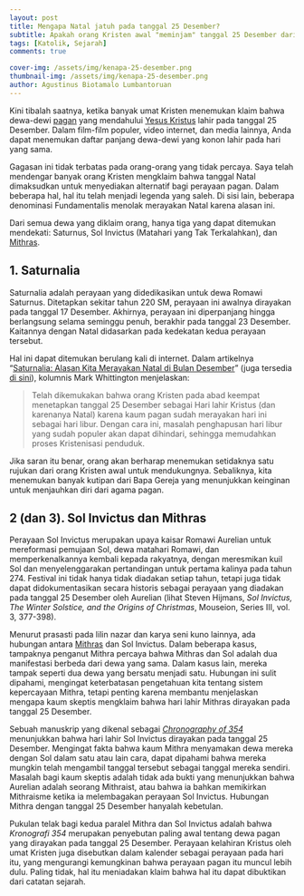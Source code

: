 ```yaml
---
layout: post
title: Mengapa Natal jatuh pada tanggal 25 Desember?
subtitle: Apakah orang Kristen awal "meminjam" tanggal 25 Desember dari orang kafir? Semoga berhasil membuktikannya.
tags: [Katolik, Sejarah]
comments: true

cover-img: /assets/img/kenapa-25-desember.png
thumbnail-img: /assets/img/kenapa-25-desember.png
author: Agustinus Biotamalo Lumbantoruan
---
```



Kini tibalah saatnya, ketika banyak umat Kristen menemukan klaim bahwa dewa-dewi [pagan](https://www-catholic-com.translate.goog/tract/is-catholicism-pagan?_x_tr_sl=en&_x_tr_tl=id&_x_tr_hl=en&_x_tr_pto=wapp) yang mendahului [Yesus Kristus](https://www-catholic-com.translate.goog/encyclopedia/jesus-christ?_x_tr_sl=en&_x_tr_tl=id&_x_tr_hl=en&_x_tr_pto=wapp) lahir pada tanggal 25 Desember. Dalam film-film populer, video internet, dan media lainnya, Anda dapat menemukan daftar panjang dewa-dewi yang konon lahir pada hari yang sama.

Gagasan ini tidak terbatas pada orang-orang yang tidak percaya. Saya telah mendengar banyak orang Kristen mengklaim bahwa tanggal Natal dimaksudkan untuk menyediakan alternatif bagi perayaan pagan. Dalam beberapa hal, hal itu telah menjadi legenda yang saleh. Di sisi lain, beberapa denominasi Fundamentalis menolak merayakan Natal karena alasan ini.

Dari semua dewa yang diklaim orang, hanya tiga yang dapat ditemukan mendekati: Saturnus, Sol Invictus (Matahari yang Tak Terkalahkan), dan [Mithras](https://www-catholic-com.translate.goog/magazine/print-edition/exposing-the-mithras-myth?_x_tr_sl=en&_x_tr_tl=id&_x_tr_hl=en&_x_tr_pto=wapp).

1\. Saturnalia
--------------

Saturnalia adalah perayaan yang didedikasikan untuk dewa Romawi Saturnus. Ditetapkan sekitar tahun 220 SM, perayaan ini awalnya dirayakan pada tanggal 17 Desember. Akhirnya, perayaan ini diperpanjang hingga berlangsung selama seminggu penuh, berakhir pada tanggal 23 Desember. Kaitannya dengan Natal didasarkan pada kedekatan kedua perayaan tersebut.

Hal ini dapat ditemukan berulang kali di internet. Dalam artikelnya “[Saturnalia: Alasan Kita Merayakan Natal di Bulan Desember](https://translate.google.com/website?sl=en&tl=id&hl=en&client=webapp&u=http://web.archive.org/web/20120426224842/http://voices.yahoo.com/saturnalia-reason-we-celebrate-christmas-december-11973.html?cat%3D37)” (juga tersedia [di sini](https://translate.google.com/website?sl=en&tl=id&hl=en&client=webapp&u=https://www.stepbystep.com/Saturnalia-The-Reason-We-Celebrate-Christmas-in-December-135883/)), kolumnis Mark Whittington menjelaskan:

> Telah dikemukakan bahwa orang Kristen pada abad keempat menetapkan tanggal 25 Desember sebagai Hari lahir Kristus (dan karenanya Natal) karena kaum pagan sudah merayakan hari ini sebagai hari libur. Dengan cara ini, masalah penghapusan hari libur yang sudah populer akan dapat dihindari, sehingga memudahkan proses Kristenisasi penduduk.

Jika saran itu benar, orang akan berharap menemukan setidaknya satu rujukan dari orang Kristen awal untuk mendukungnya. Sebaliknya, kita menemukan banyak kutipan dari Bapa Gereja yang menunjukkan keinginan untuk menjauhkan diri dari agama pagan.

2 (dan 3). Sol Invictus dan Mithras
-----------------------------------

Perayaan Sol Invictus merupakan upaya kaisar Romawi Aurelian untuk mereformasi pemujaan Sol, dewa matahari Romawi, dan memperkenalkannya kembali kepada rakyatnya, dengan meresmikan kuil Sol dan menyelenggarakan pertandingan untuk pertama kalinya pada tahun 274. Festival ini tidak hanya tidak diadakan setiap tahun, tetapi juga tidak dapat didokumentasikan secara historis sebagai perayaan yang diadakan pada tanggal 25 Desember oleh Aurelian (lihat Steven Hijmans, _Sol Invictus, The Winter Solstice, and the Origins of Christmas_, Mouseion, Series III, vol. 3, 377-398).

Menurut prasasti pada lilin nazar dan karya seni kuno lainnya, ada hubungan antara [Mithras](https://www-catholic-com.translate.goog/magazine/print-edition/exposing-the-mithras-myth?_x_tr_sl=en&_x_tr_tl=id&_x_tr_hl=en&_x_tr_pto=wapp) dan Sol Invictus. Dalam beberapa kasus, tampaknya penganut Mithra percaya bahwa Mithras dan Sol adalah dua manifestasi berbeda dari dewa yang sama. Dalam kasus lain, mereka tampak seperti dua dewa yang bersatu menjadi satu. Hubungan ini sulit dipahami, mengingat keterbatasan pengetahuan kita tentang sistem kepercayaan Mithra, tetapi penting karena membantu menjelaskan mengapa kaum skeptis mengklaim bahwa hari lahir Mithras dirayakan pada tanggal 25 Desember.

Sebuah manuskrip yang dikenal sebagai [_Chronography of 354_](https://translate.google.com/website?sl=en&tl=id&hl=en&client=webapp&u=http://www.tertullian.org/fathers/chronography_of_354_00_eintro.htm) menunjukkan bahwa hari lahir Sol Invictus dirayakan pada tanggal 25 Desember. Mengingat fakta bahwa kaum Mithra menyamakan dewa mereka dengan Sol dalam satu atau lain cara, dapat dipahami bahwa mereka mungkin telah mengambil tanggal tersebut sebagai tanggal mereka sendiri. Masalah bagi kaum skeptis adalah tidak ada bukti yang menunjukkan bahwa Aurelian adalah seorang Mithraist, atau bahwa ia bahkan memikirkan Mithraisme ketika ia melembagakan perayaan Sol Invictus. Hubungan Mithra dengan tanggal 25 Desember hanyalah kebetulan.

Pukulan telak bagi kedua paralel Mithra dan Sol Invictus adalah bahwa _Kronografi 354_ merupakan penyebutan paling awal tentang dewa pagan yang dirayakan pada tanggal 25 Desember. Perayaan kelahiran Kristus oleh umat Kristen juga disebutkan dalam kalender sebagai perayaan pada hari itu, yang mengurangi kemungkinan bahwa perayaan pagan itu muncul lebih dulu. Paling tidak, hal itu meniadakan klaim bahwa hal itu dapat dibuktikan dari catatan sejarah.